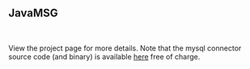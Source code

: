 <h2>JavaMSG</h2>
<br />
<p>View the project page for more details. Note that the mysql connector source code (and binary) is available <a href="http://dev.mysql.com/downloads/connector/j/">here</a> free of charge.</p>